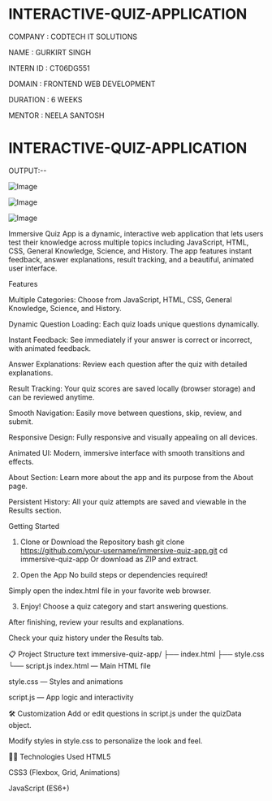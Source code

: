 
# INTERACTIVE-QUIZ-APPLICATION

COMPANY : CODTECH IT SOLUTIONS

NAME : GURKIRT SINGH

INTERN ID : CT06DG551

DOMAIN : FRONTEND WEB DEVELOPMENT

DURATION : 6 WEEKS

MENTOR : NEELA SANTOSH

# INTERACTIVE-QUIZ-APPLICATION

OUTPUT:--

![Image](https://github.com/user-attachments/assets/497bdb05-0ee2-4d0c-bb69-dcc228dcd38a)


![Image](https://github.com/user-attachments/assets/5ab66b3b-75b6-43b8-bf59-72f19a72473c)


![Image](https://github.com/user-attachments/assets/6b717fde-a594-4580-9118-944901fede24)

Immersive Quiz App is a dynamic, interactive web application that lets users test their knowledge across multiple topics including JavaScript, HTML, CSS, General Knowledge, Science, and History. The app features instant feedback, answer explanations, result tracking, and a beautiful, animated user interface.

Features

Multiple Categories: Choose from JavaScript, HTML, CSS, General Knowledge, Science, and History.

Dynamic Question Loading: Each quiz loads unique questions dynamically.

Instant Feedback: See immediately if your answer is correct or incorrect, with animated feedback.

Answer Explanations: Review each question after the quiz with detailed explanations.

Result Tracking: Your quiz scores are saved locally (browser storage) and can be reviewed anytime.

Smooth Navigation: Easily move between questions, skip, review, and submit.

Responsive Design: Fully responsive and visually appealing on all devices.

Animated UI: Modern, immersive interface with smooth transitions and effects.

About Section: Learn more about the app and its purpose from the About page.

Persistent History: All your quiz attempts are saved and viewable in the Results section.

Getting Started
1. Clone or Download the Repository
bash
git clone https://github.com/your-username/immersive-quiz-app.git
cd immersive-quiz-app
Or download as ZIP and extract.

2. Open the App
No build steps or dependencies required!

Simply open the index.html file in your favorite web browser.

3. Enjoy!
Choose a quiz category and start answering questions.

After finishing, review your results and explanations.

Check your quiz history under the Results tab.

📋 Project Structure
text
immersive-quiz-app/
├── index.html
├── style.css
└── script.js
index.html — Main HTML file

style.css — Styles and animations

script.js — App logic and interactivity

🛠️ Customization
Add or edit questions in script.js under the quizData object.

Modify styles in style.css to personalize the look and feel.

🧑‍💻 Technologies Used
HTML5

CSS3 (Flexbox, Grid, Animations)

JavaScript (ES6+)
